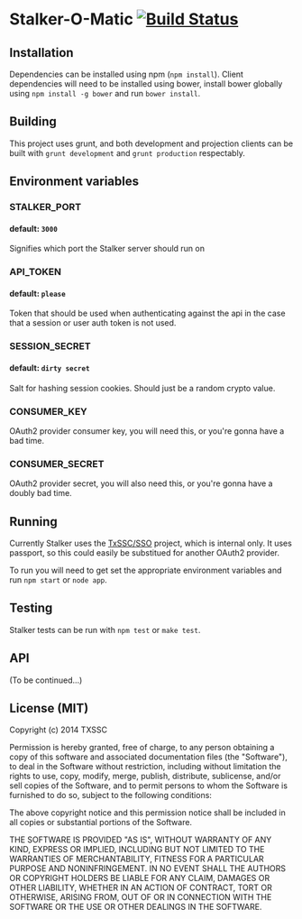# Stalker-O-Matic [![Build Status](https://secure.travis-ci.org/TxSSC/Stalker.png?branch=master)](http://travis-ci.org/TxSSC/Stalker)

## Installation

Dependencies can be installed using npm (`npm install`). Client dependencies will need to be installed using bower, install bower globally using `npm install -g bower` and run `bower install`.

## Building

This project uses grunt, and both development and projection clients can be built with `grunt development` and `grunt production` respectably. 

## Environment variables

### STALKER_PORT
#### default: `3000`
Signifies which port the Stalker server should run on

### API_TOKEN
#### default: `please`
Token that should be used when authenticating against the api in the case that a session or user auth token is not used.

### SESSION_SECRET
#### default: `dirty secret`
Salt for hashing session cookies. Should just be a random crypto value.

### CONSUMER_KEY
OAuth2 provider consumer key, you will need this, or you're gonna have a bad time.

### CONSUMER_SECRET
OAuth2 provider secret, you will also need this, or you're gonna have a doubly bad time.

## Running

Currently Stalker uses the [TxSSC/SSO](https://github.com/TxSSC/SSO) project, which is internal only. It uses passport, so this could easily be substitued for another OAuth2 provider.

To run you will need to get set the appropriate environment variables and run `npm start` or `node app`.

## Testing

Stalker tests can be run with `npm test` or `make test`.

## API

(To be continued...)

## License (MIT)

Copyright (c) 2014 TXSSC

Permission is hereby granted, free of charge, to any person obtaining a copy of this software and associated documentation files (the "Software"), to deal in the Software without restriction, including without limitation the rights to use, copy, modify, merge, publish, distribute, sublicense, and/or sell copies of the Software, and to permit persons to whom the Software is furnished to do so, subject to the following conditions:

The above copyright notice and this permission notice shall be included in all copies or substantial portions of the Software.

THE SOFTWARE IS PROVIDED "AS IS", WITHOUT WARRANTY OF ANY KIND, EXPRESS OR IMPLIED, INCLUDING BUT NOT LIMITED TO THE WARRANTIES OF MERCHANTABILITY, FITNESS FOR A PARTICULAR PURPOSE AND NONINFRINGEMENT. IN NO EVENT SHALL THE AUTHORS OR COPYRIGHT HOLDERS BE LIABLE FOR ANY CLAIM, DAMAGES OR OTHER LIABILITY, WHETHER IN AN ACTION OF CONTRACT, TORT OR OTHERWISE, ARISING FROM, OUT OF OR IN CONNECTION WITH THE SOFTWARE OR THE USE OR OTHER DEALINGS IN THE SOFTWARE.
